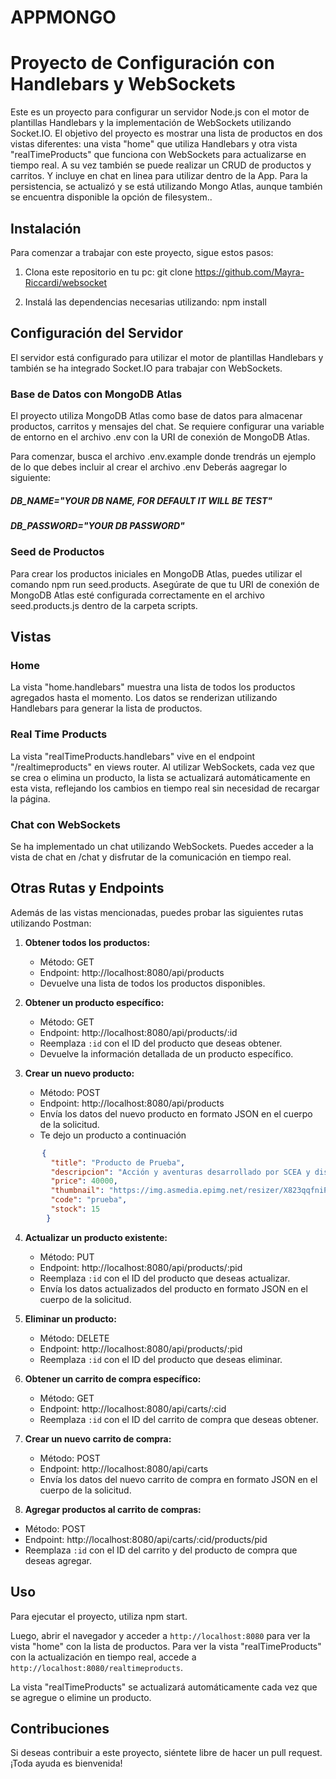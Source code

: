 #   APPMONGO

# Proyecto de Configuración con Handlebars y WebSockets

Este es un proyecto para configurar un servidor Node.js con el motor de plantillas Handlebars y la implementación de WebSockets utilizando Socket.IO. El objetivo del proyecto es mostrar una lista de productos en dos vistas diferentes: una vista "home" que utiliza Handlebars y otra vista "realTimeProducts" que funciona con WebSockets para actualizarse en tiempo real. A su vez también se puede realizar un CRUD de productos y carritos. Y incluye en chat en linea para utilizar dentro de la App.
Para la persistencia, se actualizó y se está utilizando Mongo Atlas, aunque también se encuentra disponible la opción de filesystem..

## Instalación

Para comenzar a trabajar con este proyecto, sigue estos pasos:

1. Clona este repositorio en tu pc:
   git clone https://github.com/Mayra-Riccardi/websocket


2. Instalá las dependencias necesarias utilizando:
   npm install


## Configuración del Servidor

El servidor está configurado para utilizar el motor de plantillas Handlebars y también se ha integrado Socket.IO para trabajar con WebSockets.

### Base de Datos con MongoDB Atlas
El proyecto utiliza MongoDB Atlas como base de datos para almacenar productos, carritos y mensajes del chat. Se requiere configurar una variable de entorno en el archivo .env con la URI de conexión de MongoDB Atlas.

Para comenzar, busca el archivo .env.example donde trendrás un ejemplo de lo que debes incluir al crear el archivo .env 
Deberás aagregar lo siguiente:

##### DB_NAME="YOUR DB NAME, FOR DEFAULT IT WILL BE TEST"
##### DB_PASSWORD="YOUR DB PASSWORD"


### Seed de Productos
Para crear los productos iniciales en MongoDB Atlas, puedes utilizar el comando npm run seed.products. Asegúrate de que tu URI de conexión de MongoDB Atlas esté configurada correctamente en el archivo seed.products.js dentro de la carpeta scripts.

## Vistas

### Home
La vista "home.handlebars" muestra una lista de todos los productos agregados hasta el momento. Los datos se renderizan utilizando Handlebars para generar la lista de productos.

### Real Time Products
La vista "realTimeProducts.handlebars" vive en el endpoint "/realtimeproducts" en views router. Al utilizar WebSockets, cada vez que se crea o elimina un producto, la lista se actualizará automáticamente en esta vista, reflejando los cambios en tiempo real sin necesidad de recargar la página.

### Chat con WebSockets
Se ha implementado un chat utilizando WebSockets. Puedes acceder a la vista de chat en /chat y disfrutar de la comunicación en tiempo real.

## Otras Rutas y Endpoints

Además de las vistas mencionadas, puedes probar las siguientes rutas utilizando Postman:
1. **Obtener todos los productos:** 
   - Método: GET
   - Endpoint: http://localhost:8080/api/products
   - Devuelve una lista de todos los productos disponibles.

2. **Obtener un producto específico:** 
   - Método: GET
   - Endpoint: http://localhost:8080/api/products/:id
   - Reemplaza `:id` con el ID del producto que deseas obtener.
   - Devuelve la información detallada de un producto específico.

3. **Crear un nuevo producto:** 
   - Método: POST
   - Endpoint: http://localhost:8080/api/products
   - Envía los datos del nuevo producto en formato JSON en el cuerpo de la solicitud.
   - Te dejo un producto a continuación

  ```json
         {
           "title": "Producto de Prueba",
           "descripcion": "Acción y aventuras desarrollado por SCEA y distribuido por Sony para la consola PS 2. Es el primer juego en estrenarse.",
           "price": 40000,
           "thumbnail": "https://img.asmedia.epimg.net/resizer/X823qqfniPDSUXY9lR7Qnle195U=/360x203/cloudfront-eu-central-1.images.arcpublishing.com/diarioas/XPOFAWR6AZICLFIL7ZO3EGXTHE.jpg",
           "code": "prueba",
           "stock": 15
          }
   ```

4. **Actualizar un producto existente:** 
   - Método: PUT
   - Endpoint: http://localhost:8080/api/products/:pid
   - Reemplaza `:id` con el ID del producto que deseas actualizar.
   - Envía los datos actualizados del producto en formato JSON en el cuerpo de la solicitud.

5. **Eliminar un producto:** 
   - Método: DELETE
   - Endpoint: http://localhost:8080/api/products/:pid
   - Reemplaza `:id` con el ID del producto que deseas eliminar.

6. **Obtener un carrito de compra específico:** 
   - Método: GET
   - Endpoint: http://localhost:8080/api/carts/:cid
   - Reemplaza `:id` con el ID del carrito de compra que deseas obtener.

9. **Crear un nuevo carrito de compra:** 
   - Método: POST
   - Endpoint: http://localhost:8080/api/carts
   - Envía los datos del nuevo carrito de compra en formato JSON en el cuerpo de la solicitud.


10. **Agregar productos al carrito de compras:** 
   - Método: POST
   - Endpoint: http://localhost:8080/api/carts/:cid/products/pid
   - Reemplaza `:id` con el ID del carrito y del producto de compra que deseas agregar.

## Uso
Para ejecutar el proyecto, utiliza npm start.


Luego, abrir el navegador y acceder a `http://localhost:8080` para ver la vista "home" con la lista de productos. Para ver la vista "realTimeProducts" con la actualización en tiempo real, accede a `http://localhost:8080/realtimeproducts`.

La vista "realTimeProducts" se actualizará automáticamente cada vez que se agregue o elimine un producto.

## Contribuciones
Si deseas contribuir a este proyecto, siéntete libre de hacer un pull request. ¡Toda ayuda es bienvenida!
